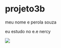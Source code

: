 # projeto3b

meu nome e perola souza

eu estudo no e.e nercy

![](https://media1.tenor.com/m/ZxYTMYl5y3cAAAAC/heavenly-joy-jerkins-i-am-so-excited.gif)
